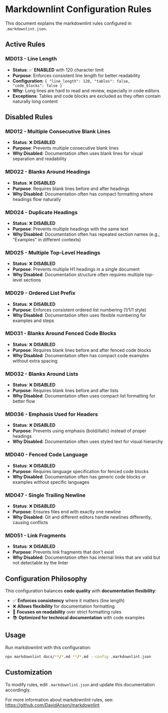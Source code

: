 # Markdownlint Configuration Rules

This document explains the markdownlint rules configured in `.markdownlint.json`.

## Active Rules

### MD013 - Line Length
- **Status**: ✅ **ENABLED** with 120 character limit
- **Purpose**: Enforces consistent line length for better readability
- **Configuration**: `{ "line_length": 120, "tables": false, "code_blocks": false }`
- **Why**: Long lines are hard to read and review, especially in code editors
- **Exceptions**: Tables and code blocks are excluded as they often contain naturally long content

## Disabled Rules

### MD012 - Multiple Consecutive Blank Lines
- **Status**: ❌ **DISABLED**
- **Purpose**: Prevents multiple consecutive blank lines
- **Why Disabled**: Documentation often uses blank lines for visual separation and readability

### MD022 - Blanks Around Headings
- **Status**: ❌ **DISABLED**
- **Purpose**: Requires blank lines before and after headings
- **Why Disabled**: Documentation often has compact formatting where headings flow naturally

### MD024 - Duplicate Headings
- **Status**: ❌ **DISABLED**
- **Purpose**: Prevents multiple headings with the same text
- **Why Disabled**: Documentation often has repeated section names (e.g., "Examples" in different contexts)

### MD025 - Multiple Top-Level Headings
- **Status**: ❌ **DISABLED**
- **Purpose**: Prevents multiple H1 headings in a single document
- **Why Disabled**: Documentation structure often requires multiple top-level sections

### MD029 - Ordered List Prefix
- **Status**: ❌ **DISABLED**
- **Purpose**: Enforces consistent ordered list numbering (1/1/1 style)
- **Why Disabled**: Documentation often uses flexible numbering for examples and steps

### MD031 - Blanks Around Fenced Code Blocks
- **Status**: ❌ **DISABLED**
- **Purpose**: Requires blank lines before and after fenced code blocks
- **Why Disabled**: Documentation often has compact code examples without extra spacing

### MD032 - Blanks Around Lists
- **Status**: ❌ **DISABLED**
- **Purpose**: Requires blank lines before and after lists
- **Why Disabled**: Documentation often uses compact list formatting for better flow

### MD036 - Emphasis Used for Headers
- **Status**: ❌ **DISABLED**
- **Purpose**: Prevents using emphasis (bold/italic) instead of proper headings
- **Why Disabled**: Documentation often uses styled text for visual hierarchy

### MD040 - Fenced Code Language
- **Status**: ❌ **DISABLED**
- **Purpose**: Requires language specification for fenced code blocks
- **Why Disabled**: Documentation often has generic code blocks or examples without specific languages

### MD047 - Single Trailing Newline
- **Status**: ❌ **DISABLED**
- **Purpose**: Ensures files end with exactly one newline
- **Why Disabled**: Git and different editors handle newlines differently, causing conflicts

### MD051 - Link Fragments
- **Status**: ❌ **DISABLED**
- **Purpose**: Prevents link fragments that don't exist
- **Why Disabled**: Documentation often has internal links that are valid but not detectable by the linter

## Configuration Philosophy

This configuration balances **code quality** with **documentation flexibility**:

- ✅ **Enforces consistency** where it matters (line length)
- ❌ **Allows flexibility** for documentation formatting
- 🎯 **Focuses on readability** over strict formatting rules
- 📚 **Optimized for technical documentation** with code examples

## Usage

Run markdownlint with this configuration:

```bash
npx markdownlint docs/**/*.md **/*.md --config .markdownlint.json
```

## Customization

To modify rules, edit `.markdownlint.json` and update this documentation accordingly.

For more information about markdownlint rules, see: https://github.com/DavidAnson/markdownlint
